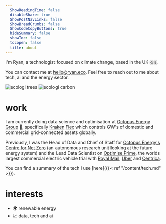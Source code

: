 ```yaml
---
  ShowReadingTime: false
  disableShare: true
  ShowPostNavLinks: false
  ShowBreadCrumbs: false
  ShowCodeCopyButtons: true
  hideSummary: false
  showToc: false
  tocopen: false
  title: about
---
```

I'm Ryan, a technologist focused on climate change, based in the UK 🇬🇧.

You can contact me at [hello@ryan.eco](mailto:hello@ryan.eco). Feel free to reach out to me about tech, ai and the energy sector.

![ecologi trees](https://img.shields.io/ecologi/trees/ryanjenkinson?style=for-the-badge) ![ecologi carbon](https://img.shields.io/ecologi/carbon/ryanjenkinson?style=for-the-badge)

# work

I am currently doing data science and optimisation at [Octopus Energy Group](https://octopusenergy.group) 🐙, specifically [Kraken](https://www.kraken.tech) [Flex](https://www.krakenflex.com) which controls GW's of domestic and commercial grid-connected assets globally.

Previously, I was the Head of Data and Chief of Staff for [Octopus Energy's Centre for Net Zero](https://centrefornetzero.org) (an autonomous research unit looking at the future energy system) and the Lead Data Scientist on [Optimise Prime](https://www.optimise-prime.com), the worlds largest commercial electric vehicle trial with [Royal Mail](https://www.royalmail.com), [Uber](https://www.uber.com) and [Centrica](https://www.centrica.com).

You can find a summary of the tech I use [here]({{< ref "/content/tech.md" >}}).

# interests

* 🌍 renewable energy
* 📈 data, tech and ai
